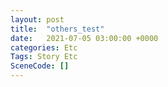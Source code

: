 ```yaml
---
layout: post
title:  "others_test"
date:   2021-07-05 03:00:00 +0000
categories: Etc
Tags: Story Etc
SceneCode: []
---
```

